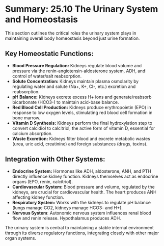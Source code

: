 # Summary: 25.10 The Urinary System and Homeostasis

This section outlines the critical roles the urinary system plays in maintaining overall body homeostasis beyond just urine formation.

## Key Homeostatic Functions:

*   **Blood Pressure Regulation:** Kidneys regulate blood volume and pressure via the renin-angiotensin-aldosterone system, ADH, and control of water/salt reabsorption.
*   **Solute Concentration:** Kidneys maintain plasma osmolarity by regulating water and solute (Na+, K+, Cl-, etc.) excretion and reabsorption.
*   **pH Balance:** Kidneys excrete excess H+ ions and generate/reabsorb bicarbonate (HCO3-) to maintain acid-base balance.
*   **Red Blood Cell Production:** Kidneys produce erythropoietin (EPO) in response to low oxygen levels, stimulating red blood cell formation in bone marrow.
*   **Vitamin D Synthesis:** Kidneys perform the final hydroxylation step to convert calcidiol to calcitriol, the active form of vitamin D, essential for calcium absorption.
*   **Waste Excretion:** Kidneys filter blood and excrete metabolic wastes (urea, uric acid, creatinine) and foreign substances (drugs, toxins).

## Integration with Other Systems:

*   **Endocrine System:** Hormones like ADH, aldosterone, ANH, and PTH directly influence kidney function. Kidneys themselves act as endocrine organs (EPO, renin, calcitriol).
*   **Cardiovascular System:** Blood pressure and volume, regulated by the kidneys, are crucial for cardiovascular health. The heart produces ANH affecting kidney function.
*   **Respiratory System:** Works with the kidneys to regulate pH balance (lungs manage CO2, kidneys manage HCO3- and H+).
*   **Nervous System:** Autonomic nervous system influences renal blood flow and renin release. Hypothalamus produces ADH.

The urinary system is central to maintaining a stable internal environment through its diverse regulatory functions, integrating closely with other major organ systems.
